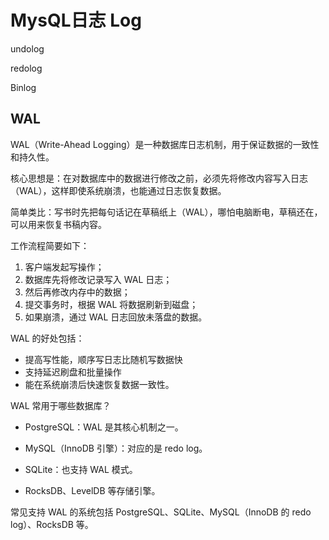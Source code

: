 # MysQL日志 Log



undolog

redolog

Binlog

## WAL

WAL（Write-Ahead Logging）是一种数据库日志机制，用于保证数据的一致性和持久性。

核心思想是：在对数据库中的数据进行修改之前，必须先将修改内容写入日志（WAL），这样即使系统崩溃，也能通过日志恢复数据。

简单类比：写书时先把每句话记在草稿纸上（WAL），哪怕电脑断电，草稿还在，可以用来恢复书稿内容。



工作流程简要如下：

1. 客户端发起写操作；
2. 数据库先将修改记录写入 WAL 日志；
3. 然后再修改内存中的数据；
4. 提交事务时，根据 WAL 将数据刷新到磁盘；
5. 如果崩溃，通过 WAL 日志回放未落盘的数据。



WAL 的好处包括：

- 提高写性能，顺序写日志比随机写数据快
- 支持延迟刷盘和批量操作
- 能在系统崩溃后快速恢复数据一致性。



WAL 常用于哪些数据库？

- PostgreSQL：WAL 是其核心机制之一。

- MySQL（InnoDB 引擎）：对应的是 redo log。

- SQLite：也支持 WAL 模式。

- RocksDB、LevelDB 等存储引擎。

常见支持 WAL 的系统包括 PostgreSQL、SQLite、MySQL（InnoDB 的 redo log）、RocksDB 等。

